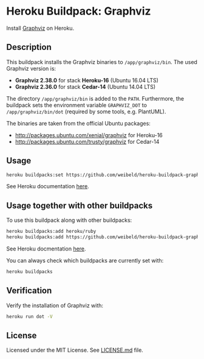 Heroku Buildpack: Graphviz
===========================

Install [Graphviz](http://www.graphviz.org/) on Heroku.


Description
-----------

This buildpack installs the Graphviz binaries to `/app/graphviz/bin`. The used Graphviz version is:

- **Graphviz 2.38.0** for stack **Heroku-16** (Ubuntu 16.04 LTS)
- **Graphviz 2.36.0** for stack **Cedar-14** (Ubuntu 14.04 LTS)

The directory `/app/graphviz/bin` is added to the `PATH`. Furthermore, the buildpack sets the environment variable `GRAPHVIZ_DOT` to `/app/graphviz/bin/dot` (required by some tools, e.g. PlantUML).

The binaries are taken from the official Ubuntu packages:

- <http://packages.ubuntu.com/xenial/graphviz> for Heroku-16
- <http://packages.ubuntu.com/trusty/graphviz> for Cedar-14 


Usage
-----

~~~bash
heroku buildpacks:set https://github.com/weibeld/heroku-buildpack-graphviz.git
~~~

See Heroku documentation [here](https://devcenter.heroku.com/articles/buildpacks#using-a-custom-buildpack).


Usage together with other buildpacks
------------------------------------

To use this buildpack along with other buildpacks:

~~~bash
heroku buildpacks:add heroku/ruby
heroku buildpacks:add https://github.com/weibeld/heroku-buildpack-graphviz.git
~~~

See Heroku docmentation [here](https://devcenter.heroku.com/articles/using-multiple-buildpacks-for-an-app).

You can always check which buildpacks are currently set with:

~~~bash
heroku buildpacks
~~~


Verification
------------

Verify the installation of Graphviz with:

~~~bash
heroku run dot -V
~~~


License
-------

Licensed under the MIT License. See [LICENSE.md](LICENSE.md) file.
